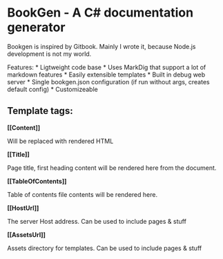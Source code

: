 ﻿# BookGen - A C# documentation generator

Bookgen is inspired by Gitbook. Mainly I wrote it, because Node.js development is not my world.

Features:
	* Ligtweight code base
	* Uses MarkDig that support a lot of markdown features
	* Easily extensible templates
	* Built in debug web server
	* Single bookgen.json configuration (if run without args, creates default config)
	* Customizeable

## Template tags:

**[[Content]]**

Will be replaced with rendered HTML

**[[Title]]**

Page title, first heading content will be rendered here from the document.

**[[TableOfContents]]**

Table of contents file contents will be rendered here.

**[[HostUrl]]**

The server Host address. Can be used to include pages & stuff

**[[AssetsUrl]]**

Assets directory for templates. Can be used to include pages & stuff
